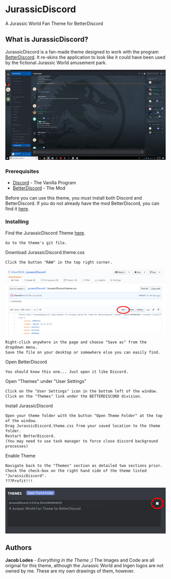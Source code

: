 # JurassicDiscord

A Jurassic World Fan Theme for BetterDiscord

## What is JurassicDiscord?

JurassicDiscord is a fan-made theme designed to work with the program [BetterDiscord](https://betterdiscord.net/home/). It re-skins the application to look like it could have been used by the fictional Jurassic World amusement park.

![Image of the Theme](https://raw.githubusercontent.com/Silver0034/jurassicDiscord/master/assets/readme/discord.PNG)

### Prerequisites

* [Discord](https://discordapp.com/) - The Vanilla Program
* [BetterDiscord](https://betterdiscord.net/home/) - The Mod

Before you can use this theme, you *must* install both Discord and BetterDiscord. If you do not already have the mod BetterDiscord, you can find it [here](https://betterdiscord.net/home/).

### Installing
Find the JurassicDiscord Theme [here](https://github.com/Silver0034/jurassicDiscord/blob/master/JurassicDiscord.theme.css).
```
Go to the theme's git file.
```
Download JurassicDiscord.theme.css
```
Click the button "RAW" in the top right corner.
```
![The "RAW" Button](https://raw.githubusercontent.com/Silver0034/jurassicDiscord/master/assets/readme/gitPage.PNG)
```
Right-click anywhere in the page and choose "Save as" from the dropdown menu.
Save the file on your desktop or somewhere else you can easily find.
```
Open BetterDiscord
```
You should know this one... Just open it like Discord.
```

Open "Themes" under "User Settings"
```
Click on the "User Settings" icon in the bottom left of the window.
Click on the "Themes" link under the BETTERDISCORD division.
```

Install JurassicDiscord
```
Open your theme folder with the button "Open Theme Folder" at the top of the window.
Drag JurassicDiscord.theme.css from your saved location to the theme folder.
Restart BetterDiscord.
(You may need to use task manager to force close discord background processes)
```

Enable Theme
```
Navigate back to the "Themes" section as detailed two sections prior.
Check the check-box on the right hand side of the theme listed "JurassicDiscord".
???Profit!!!
```
![Enable Theme](https://raw.githubusercontent.com/Silver0034/jurassicDiscord/master/assets/readme/themeCheck.PNG)

## Authors

**Jacob Lodes** - *Everything in the Theme ;)*
The Images and Code are all original for this theme, although the Jurassic World and Ingen logos are not owned by me. These are my own drawings of them, however.

